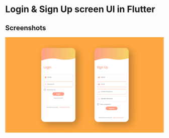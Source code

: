 # Login & Sign Up screen UI in Flutter

## Screenshots

![App Screenshot](https://github.com/OnkarSagare27/login-screen/blob/master/example/login_signup_page.png)